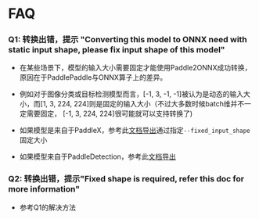 # FAQ

### Q1: 转换出错，提示 "Converting this model to ONNX need with static input shape, please fix input shape of this model"
- 在某些场景下，模型的输入大小需要固定才能使用Paddle2ONNX成功转换，原因在于PaddlePaddle与ONNX算子上的差异。
- 例如对于图像分类或目标检测模型而言，[-1, 3, -1, -1]被认为是动态的输入大小，而[1, 3, 224, 224]则是固定的输入大小（不过大多数时候batch维并不一定需要固定， [-1, 3, 224, 224]很可能就可以支持转换了)

- 如果模型是来自于PaddleX，参考此[文档导出](https://github.com/PaddlePaddle/PaddleX/blob/develop/docs/deploy/export_model.md)通过指定`--fixed_input_shape`固定大小
- 如果模型来自于PaddleDetection，参考此[文档导出](https://github.com/PaddlePaddle/PaddleDetection/blob/master/docs/advanced_tutorials/deploy/EXPORT_MODEL.md#%E8%AE%BE%E7%BD%AE%E5%AF%BC%E5%87%BA%E6%A8%A1%E5%9E%8B%E7%9A%84%E8%BE%93%E5%85%A5%E5%A4%A7%E5%B0%8F)

### Q2: 转换出错，提示"Fixed shape is required, refer this doc for more information"
- 参考Q1的解决方法
